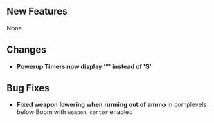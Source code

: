 ## New Features

None.

## Changes

- **Powerup Timers now display '"' instead of 'S'**

## Bug Fixes

- **Fixed weapon lowering when running out of ammo** in complevels below Boom with `weapon_center` enabled
